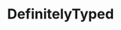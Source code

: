 ---
codehost: https://github.com/https://github.com/DefinitelyTyped/DefinitelyTyped
logohandle: definitelytyped
sort: definitelytyped
title: DefinitelyTyped
website: http://definitelytyped.org/
---